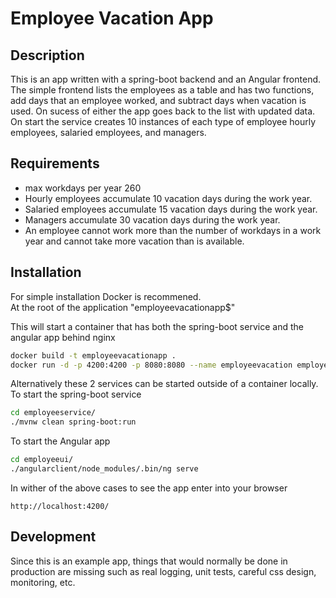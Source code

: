 # Employee Vacation App

## Description
This is an app written with a spring-boot backend and an Angular frontend. The simple 
frontend lists the employees as a table and has two functions, add days that an employee 
worked, and subtract days when vacation is used.  On sucess of either the app goes 
back to the list with updated data. On start the service creates 10 instances of each type of employee hourly employees, salaried employees, and managers.

## Requirements
* max workdays per year 260
* Hourly employees accumulate 10 vacation days during the work year.
* Salaried employees accumulate 15 vacation days during the work year.
* Managers accumulate 30 vacation days during the work year.
* An employee cannot work more than the number of workdays in a work year and cannot take more vacation than is available.


## Installation
For simple installation Docker is recommened.  
At the root of the application "employeevacationapp$"

This will start a container that has both the spring-boot service and the angular app behind nginx
```bash
docker build -t employeevacationapp .
docker run -d -p 4200:4200 -p 8080:8080 --name employeevacation employeevacationapp
```

Alternatively these 2 services can be started outside of a container locally.  
To start the spring-boot service 
```bash
cd employeeservice/
./mvnw clean spring-boot:run
```

To start the Angular app

```bash
cd employeeui/
./angularclient/node_modules/.bin/ng serve
```

In wither of the above cases to see the app enter into your browser
```
http://localhost:4200/
```


## Development
Since this is an example app, things that would normally be done in production are missing such as real logging, unit tests, careful css design, monitoring, etc.
